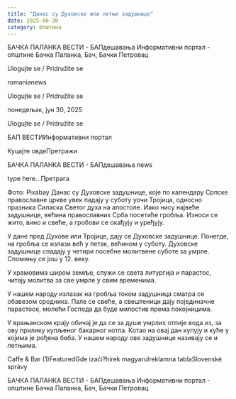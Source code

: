 ```yaml
---
title: "Данас су Духовске или летње задушнице"
date: 2025-06-30
category: Општина
---
```


БАЧКА ПАЛАНКА ВЕСТИ - БАПдешавања Информативни портал - општине Бачка Паланка, Бач, Бачки Петровац

Ulogujte se / Pridružite se

romanianews

Ulogujte se / Pridružite se

понедељак, јун 30, 2025

Ulogujte se / Pridružite se

БАП ВЕСТИИнформативни портал

Куцајте овдеПретражи

БАЧКА ПАЛАНКА ВЕСТИ - БАПдешавања news

type here...Претрага

Фото: Pixabay
            Данас су Духовске задушнице, које по календару Српске православне цркве увек падају у суботу уочи Тројица, односно празника Силаска Светог духа на апостоле. Иако нису највеће задушнице, већина православних Срба посетиће гробља. Износи се жито, вино и свеће, а гробови се окађују и уређују.

У дане пред Духове или Тројице, дају се Духовске задушнице. Понегде, на гробља се излази већ у петак, већином у суботу.
Духовске задушнице спадају у четири посебне молитвене суботе за умрле. Спомињу се још у 12. веку.


У храмовима широм земље, служи се света литургија и парастос, читају молитва за све умрле у свим временима.


У нашем народу излазак на гробља током задушница сматра се обавезом сродника.
Пале се свеће, а свештеници дају појединачне парастосе, молећи Господа да буде милостив према покојницима.


У врањанском крају обичај је да се за душе умрлих отпије вода из, за ову прилику купљеног бакарног котла.
Котао на овај дан купују и куће у којима је рођена беба. У нашем народу ове задушнице називају се и летњима.

Caffe & Bar (1)FeaturedGde izaći?hírek magyarulreklamna tablaSlovenské správy

БАЧКА ПАЛАНКА ВЕСТИ - БАПдешавања Информативни портал - општине Бачка Паланка, Бач, Бачки Петровац
